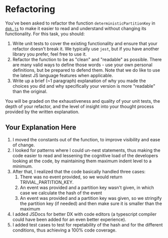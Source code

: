 # Refactoring

You've been asked to refactor the function `deterministicPartitionKey` in [`dpk.js`](dpk.js) to make it easier to read and understand without changing its functionality. For this task, you should:

1. Write unit tests to cover the existing functionality and ensure that your refactor doesn't break it. We typically use `jest`, but if you have another library you prefer, feel free to use it.
2. Refactor the function to be as "clean" and "readable" as possible. There are many valid ways to define those words - use your own personal definitions, but be prepared to defend them. Note that we do like to use the latest JS language features when applicable.
3. Write up a brief (~1 paragraph) explanation of why you made the choices you did and why specifically your version is more "readable" than the original.

You will be graded on the exhaustiveness and quality of your unit tests, the depth of your refactor, and the level of insight into your thought process provided by the written explanation.

## Your Explanation Here
1. I moved the constants out of the function, to improve visibility and ease of change.
2. I looked for patterns where I could un-nest statements, thus making the code easier to read and lessening the cognitive load of the developers looking at the code, by maintaining them maximum indent level to a minimum.
3. After that, I realized that the code basically handled three cases:
   1. There was no event provided, so we would return TRIVIAL_PARTITION_KEY.
   2. An event was provided and a partition key wasn't given, in which case we calculate the hash of the event
   3. An event was provided and a partition key was given, so we stringify the partition key (if needed) and then make sure it is smaller than the maximum
4. I added JSDocs for better DX with code editors (a typescript compiler could have been added for an even better experience).
5. I added test cases to test for repetability of the hash and for the different conditions, thus achieving a 100% code coverage.
